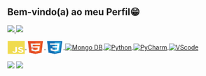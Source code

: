 ## Bem-vindo(a) ao meu Perfil😁

  <div>
   <a href="https://github.com/Rafaelpd08">
   <img height="180em" src="https://github-readme-stats.vercel.app/api?username=rafaelpd08&show_icons=true&theme=merko&include_all_commits=true&count_private=true"/>
   <img height="180em" src="https://github-readme-stats.vercel.app/api/top-langs/?username=rafaelpd08&layout=compact&langs_count=6&theme=merko"/>
</div>
    
<div style="display: inline_block"><br>
  <img align="center" alt="Js" height="30" width="40" src="https://raw.githubusercontent.com/devicons/devicon/master/icons/javascript/javascript-plain.svg">
  <img align="center" alt="HTML" height="30" width="40" src="https://raw.githubusercontent.com/devicons/devicon/master/icons/html5/html5-original.svg">
  <img align="center" alt="CSS" height="30" width="40" src="https://raw.githubusercontent.com/devicons/devicon/master/icons/css3/css3-original.svg">  
<img align="center" alt="Mongo DB" height="30" width="40" src="https://cdn.jsdelivr.net/gh/devicons/devicon@latest/icons/mongodb/mongodb-original-wordmark.svg" />
<img  align="center" alt="Python" height="30" width="40" src="https://cdn.jsdelivr.net/gh/devicons/devicon@latest/icons/python/python-original-wordmark.svg" />
<img align="center" alt="PyCharm" height="30" width="40" src="https://cdn.jsdelivr.net/gh/devicons/devicon@latest/icons/pycharm/pycharm-original.svg" />
<img align="center" alt="VScode" height="30" width="40" src="https://cdn.jsdelivr.net/gh/devicons/devicon@latest/icons/vscode/vscode-original-wordmark.svg" />
</div>
<br>
<div>
  <a href = "mailto:rafaelpd08@outlook.com"><img src="https://img.shields.io/badge/-Outlook-%23333?style=for-the-badge&logo=outlook&logoColor=white" target="_blank"></a>
  <a href="https://www.linkedin.com/in/rafaelpereiradomenici/" target="_blank"><img src="https://img.shields.io/badge/-LinkedIn-%230077B5?style=for-the-badge&logo=linkedin&logoColor=white" target="_blank"></a>
</div>
